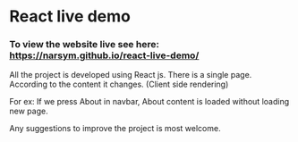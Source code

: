# React live demo

### To view the website live see here: https://narsym.github.io/react-live-demo/

All the project is developed using React js.
There is a single page. According to the content it changes. (Client side rendering)

For ex: If we press About in navbar, About content is loaded without loading new page.

Any suggestions to improve the project is most welcome.
